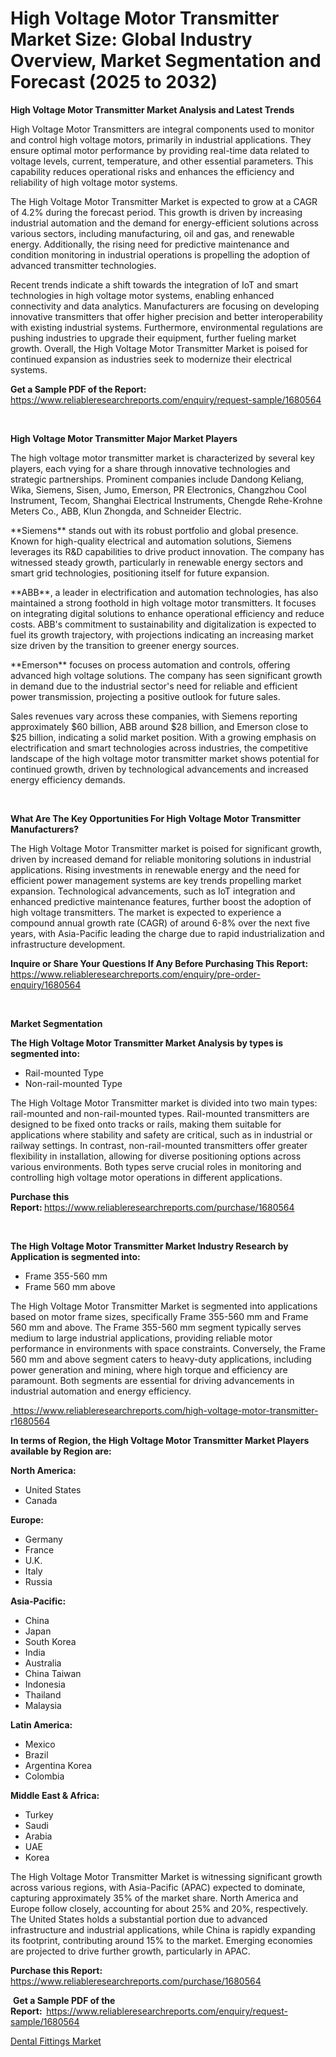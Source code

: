 <p><h1>High Voltage Motor Transmitter Market Size: Global Industry Overview, Market Segmentation and Forecast (2025 to 2032)</h1></p><p><strong>High Voltage Motor Transmitter Market Analysis and Latest Trends</strong></p>
<p><p>High Voltage Motor Transmitters are integral components used to monitor and control high voltage motors, primarily in industrial applications. They ensure optimal motor performance by providing real-time data related to voltage levels, current, temperature, and other essential parameters. This capability reduces operational risks and enhances the efficiency and reliability of high voltage motor systems.</p><p>The High Voltage Motor Transmitter Market is expected to grow at a CAGR of 4.2% during the forecast period. This growth is driven by increasing industrial automation and the demand for energy-efficient solutions across various sectors, including manufacturing, oil and gas, and renewable energy. Additionally, the rising need for predictive maintenance and condition monitoring in industrial operations is propelling the adoption of advanced transmitter technologies.</p><p>Recent trends indicate a shift towards the integration of IoT and smart technologies in high voltage motor systems, enabling enhanced connectivity and data analytics. Manufacturers are focusing on developing innovative transmitters that offer higher precision and better interoperability with existing industrial systems. Furthermore, environmental regulations are pushing industries to upgrade their equipment, further fueling market growth. Overall, the High Voltage Motor Transmitter Market is poised for continued expansion as industries seek to modernize their electrical systems.</p></p>
<p><strong>Get a Sample PDF of the Report:&nbsp;</strong> <a href="https://www.reliableresearchreports.com/enquiry/request-sample/1680564?utm_campaign=3214&utm_medium=2&utm_source=Github&utm_content=ia&utm_term=24032025&utm_id=high-voltage-motor-transmitter">https://www.reliableresearchreports.com/enquiry/request-sample/1680564</a></p>
<p>&nbsp;</p>
<p><strong>High Voltage Motor Transmitter Major Market Players</strong></p>
<p><p>The high voltage motor transmitter market is characterized by several key players, each vying for a share through innovative technologies and strategic partnerships. Prominent companies include Dandong Keliang, Wika, Siemens, Sisen, Jumo, Emerson, PR Electronics, Changzhou Cool Instrument, Tecom, Shanghai Electrical Instruments, Chengde Rehe-Krohne Meters Co., ABB, Klun Zhongda, and Schneider Electric.</p><p>**Siemens** stands out with its robust portfolio and global presence. Known for high-quality electrical and automation solutions, Siemens leverages its R&D capabilities to drive product innovation. The company has witnessed steady growth, particularly in renewable energy sectors and smart grid technologies, positioning itself for future expansion.</p><p>**ABB**, a leader in electrification and automation technologies, has also maintained a strong foothold in high voltage motor transmitters. It focuses on integrating digital solutions to enhance operational efficiency and reduce costs. ABB's commitment to sustainability and digitalization is expected to fuel its growth trajectory, with projections indicating an increasing market size driven by the transition to greener energy sources.</p><p>**Emerson** focuses on process automation and controls, offering advanced high voltage solutions. The company has seen significant growth in demand due to the industrial sector's need for reliable and efficient power transmission, projecting a positive outlook for future sales.</p><p>Sales revenues vary across these companies, with Siemens reporting approximately $60 billion, ABB around $28 billion, and Emerson close to $25 billion, indicating a solid market position. With a growing emphasis on electrification and smart technologies across industries, the competitive landscape of the high voltage motor transmitter market shows potential for continued growth, driven by technological advancements and increased energy efficiency demands.</p></p>
<p>&nbsp;</p>
<p><strong>What Are The Key Opportunities For High Voltage Motor Transmitter Manufacturers?</strong></p>
<p><p>The High Voltage Motor Transmitter market is poised for significant growth, driven by increased demand for reliable monitoring solutions in industrial applications. Rising investments in renewable energy and the need for efficient power management systems are key trends propelling market expansion. Technological advancements, such as IoT integration and enhanced predictive maintenance features, further boost the adoption of high voltage transmitters. The market is expected to experience a compound annual growth rate (CAGR) of around 6-8% over the next five years, with Asia-Pacific leading the charge due to rapid industrialization and infrastructure development.</p></p>
<p><strong>Inquire or Share Your Questions If Any Before Purchasing This Report:</strong> <a href="https://www.reliableresearchreports.com/enquiry/pre-order-enquiry/1680564?utm_campaign=3214&utm_medium=2&utm_source=Github&utm_content=ia&utm_term=24032025&utm_id=high-voltage-motor-transmitter">https://www.reliableresearchreports.com/enquiry/pre-order-enquiry/1680564</a></p>
<p>&nbsp;</p>
<p><strong>Market Segmentation</strong></p>
<p><strong>The High Voltage Motor Transmitter Market Analysis by types is segmented into:</strong></p>
<p><ul><li>Rail-mounted Type</li><li>Non-rail-mounted Type</li></ul></p>
<p><p>The High Voltage Motor Transmitter market is divided into two main types: rail-mounted and non-rail-mounted types. Rail-mounted transmitters are designed to be fixed onto tracks or rails, making them suitable for applications where stability and safety are critical, such as in industrial or railway settings. In contrast, non-rail-mounted transmitters offer greater flexibility in installation, allowing for diverse positioning options across various environments. Both types serve crucial roles in monitoring and controlling high voltage motor operations in different applications.</p></p>
<p><strong>Purchase this Report:&nbsp;</strong><a href="https://www.reliableresearchreports.com/purchase/1680564?utm_campaign=3214&utm_medium=2&utm_source=Github&utm_content=ia&utm_term=24032025&utm_id=high-voltage-motor-transmitter">https://www.reliableresearchreports.com/purchase/1680564</a></p>
<p>&nbsp;</p>
<p><strong>The High Voltage Motor Transmitter Market Industry Research by Application is segmented into:</strong></p>
<p><ul><li>Frame 355-560 mm</li><li>Frame 560 mm above</li></ul></p>
<p><p>The High Voltage Motor Transmitter Market is segmented into applications based on motor frame sizes, specifically Frame 355-560 mm and Frame 560 mm and above. The Frame 355-560 mm segment typically serves medium to large industrial applications, providing reliable motor performance in environments with space constraints. Conversely, the Frame 560 mm and above segment caters to heavy-duty applications, including power generation and mining, where high torque and efficiency are paramount. Both segments are essential for driving advancements in industrial automation and energy efficiency.</p></p>
<p><a href="https://www.reliableresearchreports.com/high-voltage-motor-transmitter-r1680564?utm_campaign=3214&utm_medium=2&utm_source=Github&utm_content=ia&utm_term=24032025&utm_id=high-voltage-motor-transmitter">&nbsp;https://www.reliableresearchreports.com/high-voltage-motor-transmitter-r1680564</a></p>
<p><strong>In terms of Region, the High Voltage Motor Transmitter Market Players available by Region are:</strong></p>
<p>
    <p> <strong> North America: </strong>
        <ul>
            <li>United States</li>
            <li>Canada</li>
        </ul>
        </p> 
    <p> <strong> Europe: </strong>
        <ul>
            <li>Germany</li>
            <li>France</li>
            <li>U.K.</li>
            <li>Italy</li>
            <li>Russia</li>
        </ul>
        </p> 
    <p> <strong> Asia-Pacific: </strong>
        <ul>
            <li>China</li>
            <li>Japan</li>
            <li>South Korea</li>
            <li>India</li>
            <li>Australia</li>
            <li>China Taiwan</li>
            <li>Indonesia</li>
            <li>Thailand</li>
            <li>Malaysia</li>
        </ul>
        </p> 
    <p> <strong> Latin America: </strong>
        <ul>
            <li>Mexico</li>
            <li>Brazil</li>
            <li>Argentina Korea</li>
            <li>Colombia</li>
        </ul>
        </p> 
    <p> <strong> Middle East & Africa: </strong>
        <ul>
            <li>Turkey</li>
            <li>Saudi</li>
            <li>Arabia</li>
            <li>UAE</li>
            <li>Korea</li>
        </ul>
    </p>
    </p>
<p><p>The High Voltage Motor Transmitter Market is witnessing significant growth across various regions, with Asia-Pacific (APAC) expected to dominate, capturing approximately 35% of the market share. North America and Europe follow closely, accounting for about 25% and 20%, respectively. The United States holds a substantial portion due to advanced infrastructure and industrial applications, while China is rapidly expanding its footprint, contributing around 15% to the market. Emerging economies are projected to drive further growth, particularly in APAC.</p></p>
<p><strong>Purchase this Report: </strong><a href="https://www.reliableresearchreports.com/purchase/1680564?utm_campaign=3214&utm_medium=2&utm_source=Github&utm_content=ia&utm_term=24032025&utm_id=high-voltage-motor-transmitter">https://www.reliableresearchreports.com/purchase/1680564</a></p>
<p>&nbsp;<strong>Get a Sample PDF of the Report:&nbsp;&nbsp;</strong><a href="https://www.reliableresearchreports.com/enquiry/request-sample/1680564?utm_campaign=3214&utm_medium=2&utm_source=Github&utm_content=ia&utm_term=24032025&utm_id=high-voltage-motor-transmitter">https://www.reliableresearchreports.com/enquiry/request-sample/1680564</a></p>
<p><strong></strong></p>
<p><p><a href="https://github.com/saeiddaemo/Market-Research-Report-List-1/blob/main/dental-fittings-market.md?utm_campaign=3214&utm_medium=2&utm_source=Github&utm_content=ia&utm_term=24032025&utm_id=high-voltage-motor-transmitter">Dental Fittings Market</a></p></p>
